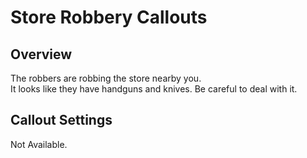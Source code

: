 # Store Robbery Callouts

## Overview
The robbers are robbing the store nearby you.<br/>
It looks like they have handguns and knives. Be careful to deal with it.

## Callout Settings
Not Available.